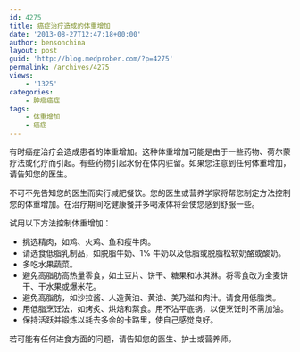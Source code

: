 ```yaml
---
id: 4275
title: 癌症治疗造成的体重增加
date: '2013-08-27T12:47:18+00:00'
author: bensonchina
layout: post
guid: 'http://blog.medprober.com/?p=4275'
permalink: /archives/4275
views:
    - '1325'
categories:
    - 肿瘤癌症
tags:
    - 体重增加
    - 癌症
---
```


有时癌症治疗会造成患者的体重增加。这种体重增加可能是由于一些药物、荷尔蒙疗法或化疗而引起。有些药物引起水份在体内驻留。如果您注意到任何体重增加，请告知您的医生。

不可不先告知您的医生而实行减肥餐饮。您的医生或营养学家将帮您制定方法控制您的体重增加。在治疗期间吃健康餐并多喝液体将会使您感到舒服一些。

试用以下方法控制体重增加：

- 挑选精肉，如鸡、火鸡、鱼和瘦牛肉。
- 请选食低脂乳制品，如脱脂牛奶、1% 牛奶以及低脂或脱脂松软奶酪或酸奶。
- 多吃水果蔬菜。
- 避免高脂肪高热量零食，如土豆片、饼干、糖果和冰淇淋。将零食改为全麦饼干、干水果或爆米花。
- 避免高脂肪，如沙拉酱、人造黄油、黄油、美乃滋和肉汁。请食用低脂类。
- 用低脂烹饪法，如烤炙、烘焙和蒸食。用不沾平底锅，以便烹饪时不需加油。
- 保持活跃并锻炼以耗去多余的卡路里，使自己感觉良好。

若可能有任何进食方面的问题，请告知您的医生、护士或营养师。
